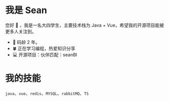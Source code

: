# 我是 Sean
您好 :wave: ，我是一名大四学生，主要技术栈为 Java + Vue，希望我的开源项目能被更多人关注到。

- :man:  码龄 2 年。
- :four_leaf_clover:  正在学习编程，热爱知识分享
- :computer:  开源项目：伙伴匹配｜seanBI

# 我的技能
`java`、`vue`、`redis`、`MYSQL`、`rabbitMQ`、`TS`
